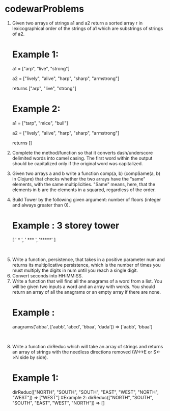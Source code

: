 # codewarProblems

1) Given two arrays of strings a1 and a2 return a sorted array r in lexicographical order of the strings of a1 which are substrings of strings of a2.
   
   # Example 1: 
   a1 = ["arp", "live", "strong"]
   
   a2 = ["lively", "alive", "harp", "sharp", "armstrong"]
   
   returns ["arp", "live", "strong"]
   
   # Example 2: 
   a1 = ["tarp", "mice", "bull"]
   
   a2 = ["lively", "alive", "harp", "sharp", "armstrong"]
   
   returns []
   <br/>
   
2) Complete the method/function so that it converts dash/underscore delimited words into camel casing. The first word within the output should be capitalized only if the original word was capitalized. <br/>
3) Given two arrays a and b write a function comp(a, b) (compSame(a, b) in Clojure) that checks whether the two arrays have the "same" elements, with the same multiplicities. "Same" means, here, that the elements in b are the elements in a squared, regardless of the order. <br/>
4) Build Tower by the following given argument: number of floors (integer and always greater than 0).
   # Example : 3 storey tower
    [
    '  *  ',
    ' *** ',
    '*****'
    ]
  <br/>
  
5) Write a function, persistence, that takes in a positive parameter num and returns its multiplicative persistence, which is the number of times you must multiply the digits in num until you reach a single digit.<br/>
6) Convert seconds into HH:MM:SS. <br/>
7) Write a function that will find all the anagrams of a word from a list. You will be given two inputs a word and an array with words. You should return an array of all the anagrams or an empty array if there are none.
    # Example :
    anagrams('abba', ['aabb', 'abcd', 'bbaa', 'dada']) => ['aabb', 'bbaa']
    
  <br/>

8) Write a function dirReduc which will take an array of strings and returns an array of strings with the needless directions removed (W<->E or S<->N side by side).
   # Example 1: 
   dirReduc(["NORTH", "SOUTH", "SOUTH", "EAST", "WEST", "NORTH", "WEST"]) => ["WEST"]
   #Example 2: 
   dirReduc(["NORTH", "SOUTH", "SOUTH", "EAST", "WEST", "NORTH"]) => []